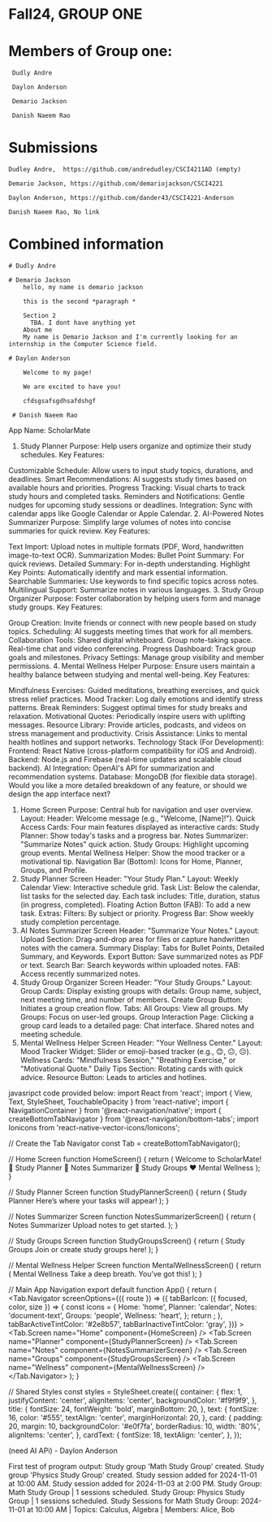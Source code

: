 # Fall24, GROUP ONE

  # Members of Group one:
     Dudly Andre
         
     Daylon Anderson

     Demario Jackson
     
     Danish Naeem Rao

  # Submissions
    Dudley Andre,  https://github.com/andredudley/CSCI4211AD (empty)
  
    Demario Jackson, https://github.com/demariojackson/CSCI4221
  
    Daylon Anderson, https://github.com/dander43/CSCI4221-Anderson
  
    Danish Naeem Rao, No link

  # Combined information

    # Dudly Andre

    # Demario Jackson
        hello, my name is demario jackson

        this is the second *paragraph *

        Section 2
          TBA. I dont have anything yet
        About me
        My name is Demario Jackson and I'm currently looking for an internship in the Computer Science field.
        
    # Daylon Anderson
     
        Welcome to my page!

        We are excited to have you!

        cfdsgsafsgdhsafdshgf
     
     # Danish Naeem Rao

App Name: ScholarMate
1. Study Planner
Purpose: Help users organize and optimize their study schedules.
Key Features:

Customizable Schedule: Allow users to input study topics, durations, and deadlines.
Smart Recommendations: AI suggests study times based on available hours and priorities.
Progress Tracking: Visual charts to track study hours and completed tasks.
Reminders and Notifications: Gentle nudges for upcoming study sessions or deadlines.
Integration: Sync with calendar apps like Google Calendar or Apple Calendar.
2. AI-Powered Notes Summarizer
Purpose: Simplify large volumes of notes into concise summaries for quick review.
Key Features:

Text Import: Upload notes in multiple formats (PDF, Word, handwritten image-to-text OCR).
Summarization Modes:
Bullet Point Summary: For quick reviews.
Detailed Summary: For in-depth understanding.
Highlight Key Points: Automatically identify and mark essential information.
Searchable Summaries: Use keywords to find specific topics across notes.
Multilingual Support: Summarize notes in various languages.
3. Study Group Organizer
Purpose: Foster collaboration by helping users form and manage study groups.
Key Features:

Group Creation: Invite friends or connect with new people based on study topics.
Scheduling: AI suggests meeting times that work for all members.
Collaboration Tools:
Shared digital whiteboard.
Group note-taking space.
Real-time chat and video conferencing.
Progress Dashboard: Track group goals and milestones.
Privacy Settings: Manage group visibility and member permissions.
4. Mental Wellness Helper
Purpose: Ensure users maintain a healthy balance between studying and mental well-being.
Key Features:

Mindfulness Exercises: Guided meditations, breathing exercises, and quick stress relief practices.
Mood Tracker: Log daily emotions and identify stress patterns.
Break Reminders: Suggest optimal times for study breaks and relaxation.
Motivational Quotes: Periodically inspire users with uplifting messages.
Resource Library: Provide articles, podcasts, and videos on stress management and productivity.
Crisis Assistance: Links to mental health hotlines and support networks.
Technology Stack (For Development):
Frontend: React Native (cross-platform compatibility for iOS and Android).
Backend: Node.js and Firebase (real-time updates and scalable cloud backend).
AI Integration: OpenAI's API for summarization and recommendation systems.
Database: MongoDB (for flexible data storage).
Would you like a more detailed breakdown of any feature, or should we design the app interface next?



1. Home Screen
Purpose: Central hub for navigation and user overview.
Layout:
Header: Welcome message (e.g., "Welcome, [Name]!").
Quick Access Cards: Four main features displayed as interactive cards:
Study Planner: Show today's tasks and a progress bar.
Notes Summarizer: "Summarize Notes" quick action.
Study Groups: Highlight upcoming group events.
Mental Wellness Helper: Show the mood tracker or a motivational tip.
Navigation Bar (Bottom): Icons for Home, Planner, Groups, and Profile.
2. Study Planner Screen
Header: "Your Study Plan."
Layout:
Weekly Calendar View: Interactive schedule grid.
Task List: Below the calendar, list tasks for the selected day.
Each task includes: Title, duration, status (in progress, completed).
Floating Action Button (FAB): To add a new task.
Extras:
Filters: By subject or priority.
Progress Bar: Show weekly study completion percentage.
3. AI Notes Summarizer Screen
Header: "Summarize Your Notes."
Layout:
Upload Section: Drag-and-drop area for files or capture handwritten notes with the camera.
Summary Display:
Tabs for Bullet Points, Detailed Summary, and Keywords.
Export Button: Save summarized notes as PDF or text.
Search Bar: Search keywords within uploaded notes.
FAB: Access recently summarized notes.
4. Study Group Organizer Screen
Header: "Your Study Groups."
Layout:
Group Cards: Display existing groups with details:
Group name, subject, next meeting time, and number of members.
Create Group Button: Initiates a group creation flow.
Tabs:
All Groups: View all groups.
My Groups: Focus on user-led groups.
Group Interaction Page: Clicking a group card leads to a detailed page:
Chat interface.
Shared notes and meeting schedule.
5. Mental Wellness Helper Screen
Header: "Your Wellness Center."
Layout:
Mood Tracker Widget: Slider or emoji-based tracker (e.g., 😊, 😐, 😔).
Wellness Cards:
"Mindfulness Session," "Breathing Exercise," or "Motivational Quote."
Daily Tips Section: Rotating cards with quick advice.
Resource Button: Leads to articles and hotlines.


javasripct code provided below:
import React from 'react';
import { View, Text, StyleSheet, TouchableOpacity } from 'react-native';
import { NavigationContainer } from '@react-navigation/native';
import { createBottomTabNavigator } from '@react-navigation/bottom-tabs';
import Ionicons from 'react-native-vector-icons/Ionicons';

// Create the Tab Navigator
const Tab = createBottomTabNavigator();

// Home Screen
function HomeScreen() {
  return (
    <View style={styles.container}>
      <Text style={styles.title}>Welcome to ScholarMate!</Text>
      <TouchableOpacity style={styles.card}>
        <Text style={styles.cardText}>📅 Study Planner</Text>
      </TouchableOpacity>
      <TouchableOpacity style={styles.card}>
        <Text style={styles.cardText}>📝 Notes Summarizer</Text>
      </TouchableOpacity>
      <TouchableOpacity style={styles.card}>
        <Text style={styles.cardText}>👥 Study Groups</Text>
      </TouchableOpacity>
      <TouchableOpacity style={styles.card}>
        <Text style={styles.cardText}>❤️ Mental Wellness</Text>
      </TouchableOpacity>
    </View>
  );
}

// Study Planner Screen
function StudyPlannerScreen() {
  return (
    <View style={styles.container}>
      <Text style={styles.title}>Study Planner</Text>
      <Text style={styles.text}>Here’s where your tasks will appear!</Text>
    </View>
  );
}

// Notes Summarizer Screen
function NotesSummarizerScreen() {
  return (
    <View style={styles.container}>
      <Text style={styles.title}>Notes Summarizer</Text>
      <Text style={styles.text}>Upload notes to get started.</Text>
    </View>
  );
}

// Study Groups Screen
function StudyGroupsScreen() {
  return (
    <View style={styles.container}>
      <Text style={styles.title}>Study Groups</Text>
      <Text style={styles.text}>Join or create study groups here!</Text>
    </View>
  );
}

// Mental Wellness Helper Screen
function MentalWellnessScreen() {
  return (
    <View style={styles.container}>
      <Text style={styles.title}>Mental Wellness</Text>
      <Text style={styles.text}>Take a deep breath. You’ve got this!</Text>
    </View>
  );
}

// Main App Navigation
export default function App() {
  return (
    <NavigationContainer>
      <Tab.Navigator
        screenOptions={({ route }) => ({
          tabBarIcon: ({ focused, color, size }) => {
            const icons = {
              Home: 'home',
              Planner: 'calendar',
              Notes: 'document-text',
              Groups: 'people',
              Wellness: 'heart',
            };
            return <Ionicons name={icons[route.name]} size={size} color={color} />;
          },
          tabBarActiveTintColor: '#2e8b57',
          tabBarInactiveTintColor: 'gray',
        })}
      >
        <Tab.Screen name="Home" component={HomeScreen} />
        <Tab.Screen name="Planner" component={StudyPlannerScreen} />
        <Tab.Screen name="Notes" component={NotesSummarizerScreen} />
        <Tab.Screen name="Groups" component={StudyGroupsScreen} />
        <Tab.Screen name="Wellness" component={MentalWellnessScreen} />
      </Tab.Navigator>
    </NavigationContainer>
  );
}

// Shared Styles
const styles = StyleSheet.create({
  container: {
    flex: 1,
    justifyContent: 'center',
    alignItems: 'center',
    backgroundColor: '#f9f9f9',
  },
  title: {
    fontSize: 24,
    fontWeight: 'bold',
    marginBottom: 20,
  },
  text: {
    fontSize: 16,
    color: '#555',
    textAlign: 'center',
    marginHorizontal: 20,
  },
  card: {
    padding: 20,
    margin: 10,
    backgroundColor: '#e0f7fa',
    borderRadius: 10,
    width: '80%',
    alignItems: 'center',
  },
  cardText: {
    fontSize: 18,
    textAlign: 'center',
  },
});


(need AI APi) - Daylon Anderson

First test of program output:
Study group 'Math Study Group' created.
Study group 'Physics Study Group' created.
Study session added for 2024-11-01 at 10:00 AM.
Study session added for 2024-11-03 at 2:00 PM.
Study Group: Math Study Group | 1 sessions scheduled.
Study Group: Physics Study Group | 1 sessions scheduled.
Study Sessions for Math Study Group:
2024-11-01 at 10:00 AM | Topics: Calculus, Algebra | Members: Alice, Bob
